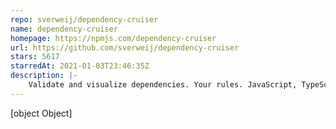```yaml
---
repo: sverweij/dependency-cruiser
name: dependency-cruiser
homepage: https://npmjs.com/dependency-cruiser
url: https://github.com/sverweij/dependency-cruiser
stars: 5617
starredAt: 2021-01-03T23:46:35Z
description: |-
    Validate and visualize dependencies. Your rules. JavaScript, TypeScript, CoffeeScript. ES6, CommonJS, AMD.
---
```


[object Object]
